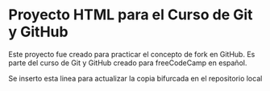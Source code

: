 # Proyecto HTML para el Curso de Git y GitHub

Este proyecto fue creado para practicar el concepto de fork en GitHub. Es parte del curso de Git y GitHub creado para freeCodeCamp en español.

Se inserto esta linea para actualizar la copia bifurcada en el repositorio local
